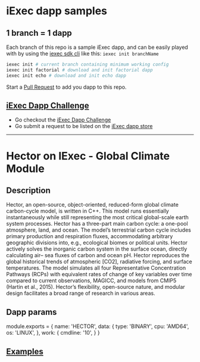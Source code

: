 # iExec dapp samples
## 1 branch = 1 dapp

Each branch of this repo is a sample iExec dapp, and can be easily played with by using the [iexec sdk cli](https://github.com/iExecBlockchainComputing/iexec-sdk) like this:
```iexec init branchName```


```bash
iexec init # current branch containing minimum working config
iexec init factorial # download and init factorial dapp
iexec init echo # download and init echo dapp
```

Start a [Pull Request](https://github.com/iExecBlockchainComputing/iexec-dapp-samples/pulls) to add you dapp to this repo.

## [iExec Dapp Challenge](https://medium.com/iex-ec/the-iexec-%C3%B0app-challenge-150k-of-grants-to-win-abf6798b31ee)

 * Go checkout the [iExec Dapp Challenge](https://medium.com/iex-ec/the-iexec-%C3%B0app-challenge-150k-of-grants-to-win-abf6798b31ee)
 * Go submit a request to be listed on the [iExec dapp store](https://dapps.iex.ec/)

---
# Hector on IExec - Global Climate Module

## Description

Hector, an open-source, object-oriented, reduced-form global climate carbon-cycle model, is written in C++. This model runs essentially instantaneously while still representing the most critical global-scale earth system processes. Hector has a three-part main carbon cycle: a one-pool atmosphere, land, and ocean. The model’s terrestrial carbon cycle includes primary production and respiration fluxes, accommodating arbitrary geographic divisions into, e.g., ecological biomes or political units. Hector actively solves the inorganic carbon system in the surface ocean, directly calculating air– sea fluxes of carbon and ocean pH. Hector reproduces the global historical trends of atmospheric [CO2], radiative forcing, and surface temperatures. The model simulates all four Representative Concentration Pathways (RCPs) with equivalent rates of change of key variables over time compared to current observations, MAGICC, and models from CMIP5 (Hartin et al., 2015). Hector’s flexibility, open-source nature, and modular design facilitates a broad range of research in various areas.

## Dapp params

module.exports = {
    name: 'HECTOR',
    data: {
      type: 'BINARY',
      cpu: 'AMD64',
      os: 'LINUX',
    },
    work: {
      cmdline: '10',
    }
}

## [Examples](./examples)
